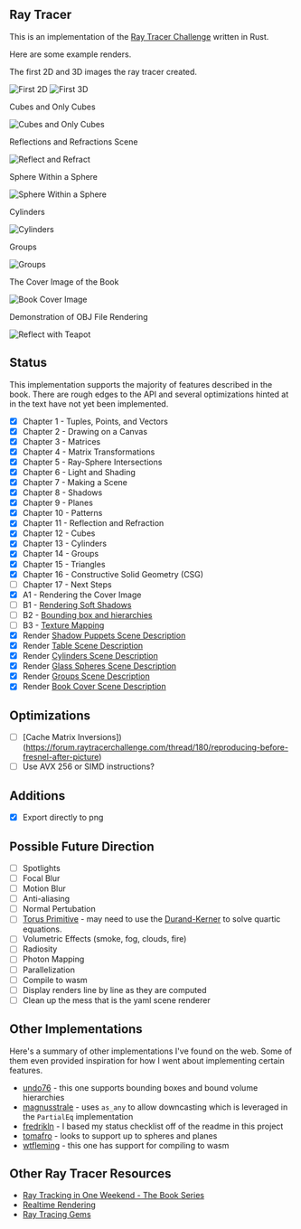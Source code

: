 ## Ray Tracer
This is an implementation of the [Ray Tracer Challenge](http://www.raytracerchallenge.com/) written in Rust.

Here are some example renders.

The first 2D and 3D images the ray tracer created.

![First 2D](images/007.png)
![First 3D](images/010.png)

Cubes and Only Cubes

![Cubes and Only Cubes](images/030.png)

Reflections and Refractions Scene

![Reflect and Refract](images/020.png)

Sphere Within a Sphere

![Sphere Within a Sphere](images/034.png)

Cylinders

![Cylinders](images/033.png)

Groups

![Groups](images/035.png)

The Cover Image of the Book

![Book Cover Image](images/032.png)

Demonstration of OBJ File Rendering

![Reflect with Teapot](images/026.png)

## Status

This implementation supports the majority of features described in the book. There are rough edges to the API and several optimizations hinted at in the text have not yet been implemented.

- [x] Chapter 1 - Tuples, Points, and Vectors
- [x] Chapter 2 - Drawing on a Canvas
- [x] Chapter 3 - Matrices
- [x] Chapter 4 - Matrix Transformations
- [x] Chapter 5 - Ray-Sphere Intersections
- [x] Chapter 6 - Light and Shading
- [x] Chapter 7 - Making a Scene
- [x] Chapter 8 - Shadows
- [x] Chapter 9 - Planes
- [x] Chapter 10 - Patterns
- [x] Chapter 11 - Reflection and Refraction
- [x] Chapter 12 - Cubes
- [x] Chapter 13 - Cylinders
- [x] Chapter 14 - Groups
- [x] Chapter 15 - Triangles
- [x] Chapter 16 - Constructive Solid Geometry (CSG)
- [ ] Chapter 17 - Next Steps
- [x] A1 - Rendering the Cover Image
- [ ] B1 - [Rendering Soft Shadows](http://www.raytracerchallenge.com/bonus/area-light.html)
- [ ] B2 - [Bounding box and hierarchies](http://www.raytracerchallenge.com/bonus/bounding-boxes.html)
- [ ] B3 - [Texture Mapping](http://www.raytracerchallenge.com/bonus/texture-mapping.html)
- [x] Render [Shadow Puppets Scene Description](https://forum.raytracerchallenge.com/thread/2/shadow-puppets-scene-description)
- [x] Render [Table Scene Description](https://forum.raytracerchallenge.com/thread/6/tables-scene-description)
- [x] Render [Cylinders Scene Description](https://forum.raytracerchallenge.com/thread/7/cylinders-scene-description)
- [x] Render [Glass Spheres Scene Description](https://forum.raytracerchallenge.com/thread/180/reproducing-before-fresnel-after-picture)
- [x] Render [Groups Scene Description](https://forum.raytracerchallenge.com/thread/13/groups-scene-description)
- [x] Render [Book Cover Scene Description](scenes/cover.yaml)

## Optimizations

- [ ] [Cache Matrix Inversions])(https://forum.raytracerchallenge.com/thread/180/reproducing-before-fresnel-after-picture)
- [ ] Use AVX 256 or SIMD instructions?

## Additions

- [x] Export directly to png

## Possible Future Direction

- [ ] Spotlights
- [ ] Focal Blur
- [ ] Motion Blur
- [ ] Anti-aliasing
- [ ] Normal Pertubation
- [ ] [Torus Primitive](https://marcin-chwedczuk.github.io/ray-tracing-torus) - may need to use the [Durand-Kerner](https://en.wikipedia.org/wiki/Durand-Kerner_method) to solve quartic equations.
- [ ] Volumetric Effects (smoke, fog, clouds, fire)
- [ ] Radiosity
- [ ] Photon Mapping
- [ ] Parallelization
- [ ] Compile to wasm
- [ ] Display renders line by line as they are computed
- [ ] Clean up the mess that is the yaml scene renderer

## Other Implementations

Here's a summary of other implementations I've found on the web. Some of them even provided inspiration for how I went about implementing certain features.

* [undo76](https://github.com/undo76/raytracer-rust) - this one supports bounding boxes and bound volume hierarchies
* [magnusstrale](https://github.com/magnusstrale/raytracer) - uses `as_any` to allow downcasting which is leveraged in the `PartialEq` implementation
* [fredrikln](https://github.com/fredrikln/the-raytracer-challenge) - I based my status checklist off of the readme in this project
* [tomafro](https://github.com/tomafro/ray-tracer-challenge) - looks to support up to spheres and planes
* [wtfleming](https://github.com/wtfleming/rust-ray-tracer) - this one has support for compiling to wasm

## Other Ray Tracer Resources

* [Ray Tracking in One Weekend - The Book Series](https://raytracing.github.io/)
* [Realtime Rendering](http://www.realtimerendering.com/)
* [Ray Tracing Gems](http://www.realtimerendering.com/raytracinggems/)